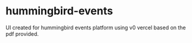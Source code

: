 # hummingbird-events
UI created for hummingbird events platform using v0 vercel based on the pdf provided.
